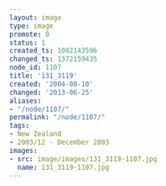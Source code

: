 ```yaml
---
layout: image
type: image
promote: 0
status: 1
created_ts: 1092143596
changed_ts: 1372159435
node_id: 1107
title: '131_3119'
created: '2004-08-10'
changed: '2013-06-25'
aliases:
- "/node/1107/"
permalink: "/node/1107/"
tags:
- New Zealand
- 2003/12 - December 2003
images:
- src: image/images/131_3119-1107.jpg
  name: 131_3119-1107.jpg
---
```



